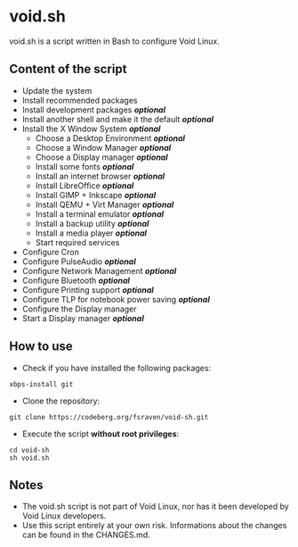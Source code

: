 # void.sh

void.sh is a script written in Bash to configure Void Linux.

## Content of the script

* Update the system
* Install recommended packages
* Install development packages ***optional***
* Install another shell and make it the default ***optional***
* Install the X Window System ***optional***
	* Choose a Desktop Environment ***optional***
	* Choose a Window Manager ***optional***
	* Choose a Display manager ***optional***
	* Install some fonts ***optional***
	* Install an internet browser ***optional***
	* Install LibreOffice ***optional***
	* Install GIMP + Inkscape ***optional***
	* Install QEMU + Virt Manager ***optional***
	* Install a terminal emulator ***optional***
	* Install a backup utility ***optional***
	* Install a media player ***optional***
	* Start required services
* Configure Cron
* Configure PulseAudio ***optional***
* Configure Network Management ***optional***
* Configure Bluetooth ***optional***
* Configure Printing support ***optional***
* Configure TLP for notebook power saving ***optional***
* Configure the Display manager
* Start a Display manager ***optional***

## How to use

* Check if you have installed the following packages:

`xbps-install git`

* Clone the repository:

`git clone https://codeberg.org/fsraven/void-sh.git`

* Execute the script **without root privileges**:

`cd void-sh` <br>
`sh void.sh`

## Notes

* The void.sh script is not part of Void Linux, nor has it been developed by Void Linux developers.
* Use this script entirely at your own risk. Informations about the changes can be found in the CHANGES.md.
